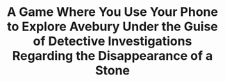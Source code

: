 ---
layout: project
title: A Game Where You Use Your Phone to Explore Avebury Under the Guise of Detective Investigations Regarding the Disappearance of a Stone
titlebar: the Disappearance of a Stone
blurb: Commissioned mobile XR title for LoGaCulture. Investigate the disappearance of a standing stone and find who, or what, is responsible!
year: 2025

id: disappearance_of_a_stone
category: game
tags: professional commission mobile xr ar locative

#screenshot-width: 362
#screenshot-height: 640
#screenshot-thumbnails: false
#screenshots: 6

links:
    - text: "Google Play"
      link: https://play.google.com/store/apps/details?id=com.KimeraRoyal.theDisappearanceofaStone
    - text: "itch.io"
      link: "https://kimeraroyal.itch.io/the-disappearance-of-a-stone"
---